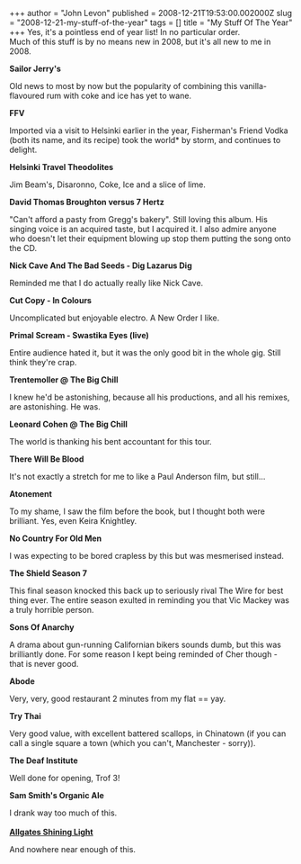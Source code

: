 +++
author = "John Levon"
published = 2008-12-21T19:53:00.002000Z
slug = "2008-12-21-my-stuff-of-the-year"
tags = []
title = "My Stuff Of The Year"
+++
Yes, it's a pointless end of year list! In no particular order.  
Much of this stuff is by no means new in 2008, but it's all new to me in
2008.  
  
<span style="font-weight: bold;">Sailor Jerry's</span>  
  
Old news to most by now but the popularity of combining this
vanilla-flavoured rum with coke and ice has yet to wane.  
  
<span style="font-weight: bold;">FFV</span>  
  
Imported via a visit to Helsinki earlier in the year, Fisherman's Friend
Vodka (both its name, and its recipe) took the world\* by storm, and
continues to delight.  
  
<span style="font-weight: bold;">Helsinki Travel Theodolites</span>  
  
Jim Beam's, Disaronno, Coke, Ice and a slice of lime.  
  
<span style="font-weight: bold;">David Thomas Broughton versus 7
Hertz</span>  
  
"Can't afford a pasty from Gregg's bakery". Still loving this album. His
singing voice is an acquired taste, but I acquired it. I also admire
anyone who doesn't let their equipment blowing up stop them putting the
song onto the CD.  
  
<span style="font-weight: bold;">Nick Cave And The Bad Seeds - Dig
Lazarus Dig</span>  
  
Reminded me that I do actually really like Nick Cave.  
  
<span style="font-weight: bold;">Cut Copy - In Colours</span>  
  
Uncomplicated but enjoyable electro. A New Order I like.  
  
<span style="font-weight: bold;">Primal Scream - Swastika Eyes
(live)</span>  
  
Entire audience hated it, but it was the only good bit in the whole gig.
Still think they're crap.  
  
<span style="font-weight: bold;">Trentemoller @ The Big Chill</span>  
  
I knew he'd be astonishing, because all his productions, and all his
remixes, are astonishing. He was.  
  
<span style="font-weight: bold;">Leonard Cohen @ The Big Chill</span>  
  
The world is thanking his bent accountant for this tour.  
  
<span style="font-weight: bold;">There Will Be Blood</span>  
  
It's not exactly a stretch for me to like a Paul Anderson film, but
still...  
  
<span style="font-weight: bold;">Atonement</span>  
  
To my shame, I saw the film before the book, but I thought both were
brilliant. Yes, even Keira Knightley.  
  
<span style="font-weight: bold;">No Country For Old Men</span>  
  
I was expecting to be bored crapless by this but was mesmerised
instead.  
  
<span style="font-weight: bold;">The Shield Season 7</span>  
  
This final season knocked this back up to seriously rival The Wire for
best thing ever. The entire season exulted in reminding you that Vic
Mackey was a truly horrible person.  
  
<span style="font-weight: bold;">Sons Of Anarchy</span>  
  
A drama about gun-running Californian bikers sounds dumb, but this was
brilliantly done. For some reason I kept being reminded of Cher though -
that is never good.  
  
<span style="font-weight: bold;">Abode</span>  
  
Very, very, good restaurant 2 minutes from my flat == yay.  
  
<span style="font-weight: bold;">Try Thai</span>  
  
Very good value, with excellent battered scallops, in Chinatown (if you
can call a single square a town (which you can't, Manchester -
sorry)).  
  
<span style="font-weight: bold;">The Deaf Institute</span>  
  
Well done for opening, Trof 3!  
  
<span style="font-weight: bold;">Sam Smith's Organic Ale</span>  
  
I drank way too much of this.  
[  
<span style="font-weight: bold;">Allgates Shining
Light</span>](http://www.allgatesbrewery.com/hospice.htm)  
  
And nowhere near enough of this.
